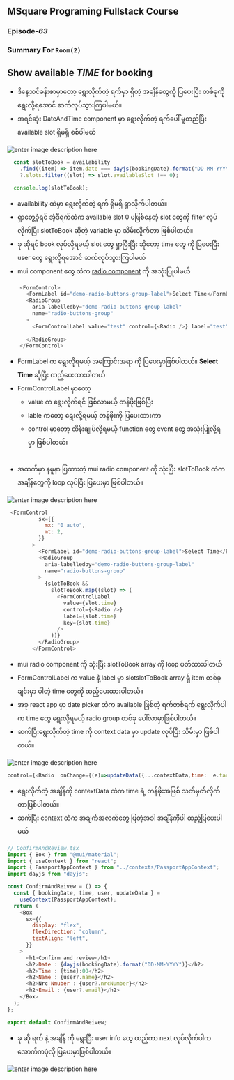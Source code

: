 ﻿## MSquare Programing Fullstack Course
### Episode-*63* 
### Summary For `Room(2)`
## Show available *TIME* for booking
- ဒီနေ့သင်ခန်းစာမှာတော့ ရွေးလိုက်တဲ့ ရက်မှာ ရှိတဲ့ အချိန်တွေကို ပြပေးပြီး တစ်ခုကို ရွေးလို့ရအောင် ဆက်လုပ်သွားကြပါမယ်။
- အရင်ဆုံး DateAndTime component မှာ ရွေးလိုက်တဲ့ ရက်ပေါ် မူတည်ပြီး available slot ရှိမရှိ စစ်ပါမယ်

![enter image description here](https://raw.githubusercontent.com/Aungmyanmar32/msquare-m5-summaries/main/Screenshot%202023-04-30%20043742.png)
```js
  const slotToBook = availability
    .find((item) => item.date === dayjs(bookingDate).format("DD-MM-YYYY"))
    ?.slots.filter((slot) => slot.availableSlot !== 0);

  console.log(slotToBook);
```
- availability ထဲမှာ ရွေးလိုက်တဲ့ ရက် ရှိမရှိ ရှာလိုက်ပါတယ်။
- ရှာတွေ့ခဲ့ရင် အဲ့ဒီရက်ထဲက available slot 0 မဖြစ်နေတဲ့ slot တွေကို filter လုပ်လိုက်ပြီး slotToBook ဆိုတဲ့ variable မှာ သိမ်းလိူက်တာ ဖြစ်ပါတယ်။
- ခု ဆိုရင် book လုပ်လို့ရမယ့် slot တွေ ရှာပြီးပြီး ဆိုတော့ time တွေ ကို ပြပေးပြီး user တွေ ရွေးလို့ရအောင် ဆက်လုပ်သွားကြပါမယ်
- mui component တွေ ထဲက [radio component](https://mui.com/material-ui/react-radio-button/) ကို အသုံးပြုပါမယ်
```js
    <FormControl>
      <FormLabel id="demo-radio-buttons-group-label">Select Time</FormLabel>
      <RadioGroup
        aria-labelledby="demo-radio-buttons-group-label"
        name="radio-buttons-group"
      >
        <FormControlLabel value="test" control={<Radio />} label="test" />
   
      </RadioGroup>
    </FormControl>
```
- FormLabel က ရွေးလို့ရမယ့် အကြောင်းအရာ ကို ပြပေးမှာဖြစ်ပါတယ်။ **Select Time** ဆိုပြီး ထည့်ပေးထားပါတယ်
- FormControlLabel မှာတော့
   - value က ရွေးလိုက်ရင် ဖြစ်လာမယ့် တန်ဖိုးဖြစ်ပြီး
   - lable ကတော့ ရွေးလို့ရမယ့် တန်ဖိုးကို ပြပေးထားကာ
   - control မှာတော့ ထိန်းချုပ်လို့ရမယ့် function တွေ event တွေ အသုံးပြုလို့ရမှာ ဖြစ်ပါတယ်။

##
- အထက်မှာ နမူနာ ပြထားတဲ့ mui radio component ကို သုံးပြီး slotToBook ထဲက အချိန်တွေကို loop လုပ်ပြီး ပြပေးမှာ ဖြစ်ပါတယ်။

![enter image description here](https://raw.githubusercontent.com/Aungmyanmar32/msquare-m5-summaries/main/Screenshot%202023-04-30%20050454.png)

```js
 <FormControl
          sx={{
            mx: "0 auto",
            mt: 2,
          }}
        >
          <FormLabel id="demo-radio-buttons-group-label">Select Time</FormLabel>
          <RadioGroup
            aria-labelledby="demo-radio-buttons-group-label"
            name="radio-buttons-group"
          >
            {slotToBook &&
              slotToBook.map((slot) => (
                <FormControlLabel
                  value={slot.time}
                  control={<Radio />}
                  label={slot.time}
                  key={slot.time}
                />
              ))}
          </RadioGroup>
        </FormControl>
```
- mui radio component ကို သုံးပြီး slotToBook array ကို loop ပတ်ထားပါတယ်
- FormControlLabel က value နဲ့ label မှာ slotslotToBook array ရှိ item တစ်ခုချင်းမှာ ပါတဲ့ time တွေကို ထည့်ပေးထားပါတယ်။
- အခု react app မှာ date picker ထဲက available ဖြစ်တဲ့ ရက်တစ်ရက် ရွေးလိုက်ပါက time တွေ ရွေးလို့ရမယ့် radio group တစ်ခု ပေါ်လာမှာဖြစ်ပါတယ်။
- ဆက်ပြီးရွေးလိုက်တဲ့ time ကို context data မှာ update လုပ်ပြီး သိမ်းမှာ ဖြစ်ပါတယ်။

![enter image description here](https://raw.githubusercontent.com/Aungmyanmar32/msquare-m5-summaries/main/Screenshot%202023-04-30%20111216.png)
```js
control={<Radio  onChange={(e)=>updateData({...contextData,time:  e.target.value})}/>}
```
- ရွေးလိုက်တဲ့ အချိန်ကို contextData ထဲက time ရဲ့ တန်ဖိုးအဖြစ် သတ်မှတ်လိုက်တာဖြစ်ပါတယ်။
- ဆက်ပြီး context ထဲက အချက်အလက်တွေ ပြတဲ့အခါ အချိန်ကိုပါ ထည့်ပြပေးပါမယ်
```js
// ConfirmAndReview.tsx
import { Box } from "@mui/material";
import { useContext } from "react";
import { PassportAppContext } from "../contexts/PassportAppContext";
import dayjs from "dayjs";

const ConfirmAndReivew = () => {
  const { bookingDate, time, user, updateData } =
    useContext(PassportAppContext);
  return (
    <Box
      sx={{
        display: "flex",
        flexDirection: "column",
        textAlign: "left",
      }}
    >
      <h1>Confirm and review</h1>
      <h2>Date : {dayjs(bookingDate).format("DD-MM-YYYY")}</h2>
      <h2>Time : {time}:00</h2>
      <h2>Name : {user?.name}</h2>
      <h2>Nrc Nmuber : {user?.nrcNumber}</h2>
      <h2>Email : {user?.email}</h2>
    </Box>
  );
};

export default ConfirmAndReivew;

```
- ခု ဆို ရက် နဲ့ အချိန် ကို ရွေးပြီး user info တွေ ထည့်ကာ next လုပ်လိုက်ပါက အောက်ကပုံလို ပြပေးမှာဖြစ်ပါတယ်။

![enter image description here](https://raw.githubusercontent.com/Aungmyanmar32/msquare-m5-summaries/main/Screenshot%202023-04-30%20112140.png)
